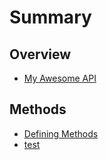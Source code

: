 # Summary

## Overview

* [My Awesome API](README.md)

## Methods

* [Defining Methods](methods.md)
* [test](test.md)


